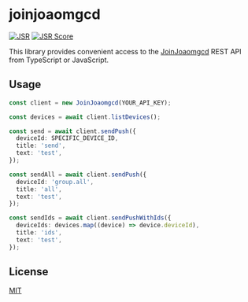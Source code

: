 # joinjoaomgcd

[![JSR](https://jsr.io/badges/@unface/joinjoaomgcd)](https://jsr.io/@unface/joinjoaomgcd)
[![JSR Score](https://jsr.io/badges/@unface/joinjoaomgcd/score)](https://jsr.io/@unface/joinjoaomgcd/score)

This library provides convenient access to the
[JoinJoaomgcd](https://joaoapps.com/join/) REST API from TypeScript or
JavaScript.

## Usage

```ts
const client = new JoinJoaomgcd(YOUR_API_KEY);

const devices = await client.listDevices();

const send = await client.sendPush({
  deviceId: SPECIFIC_DEVICE_ID,
  title: 'send',
  text: 'test',
});

const sendAll = await client.sendPush({
  deviceId: 'group.all',
  title: 'all',
  text: 'test',
});

const sendIds = await client.sendPushWithIds({
  deviceIds: devices.map((device) => device.deviceId),
  title: 'ids',
  text: 'test',
});
```

## License

[MIT](./LICENSE.md)
